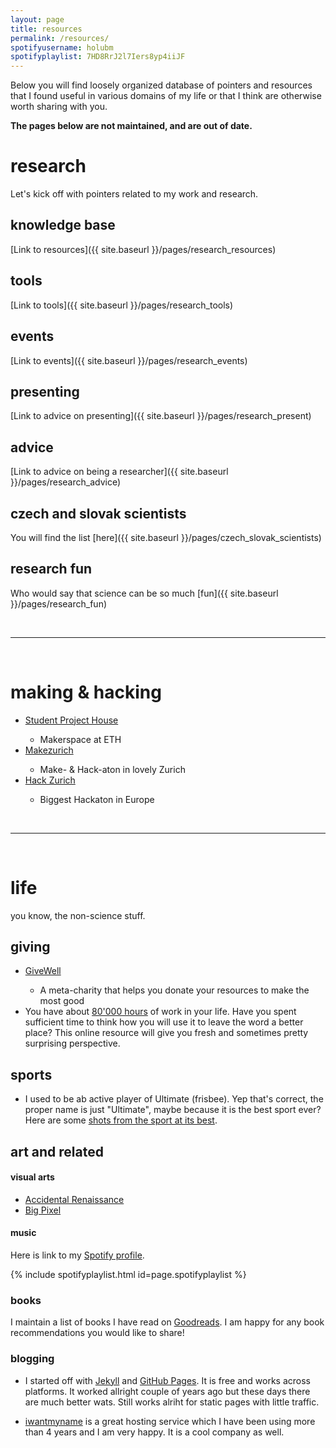 ```yaml
---
layout: page
title: resources
permalink: /resources/
spotifyusername: holubm
spotifyplaylist: 7HD8RrJ2l7Iers8yp4iiJF
---
```

Below you will find loosely organized database of pointers and resources that I found useful in various domains of my life or that I think are otherwise worth sharing with you.

**The pages below are not maintained, and are out of date.**

# research
Let's kick off with pointers related to my work and research.

## knowledge base 
[Link to resources]({{ site.baseurl }}/pages/research_resources)

## tools
[Link to tools]({{ site.baseurl }}/pages/research_tools)

## events
[Link to events]({{ site.baseurl }}/pages/research_events)

## presenting
[Link to advice on presenting]({{ site.baseurl }}/pages/research_present)

## advice
[Link to advice on being a researcher]({{ site.baseurl }}/pages/research_advice)

## czech and slovak scientists
You will find the list [here]({{ site.baseurl }}/pages/czech_slovak_scientists)

## research fun
Who would say that science can be so much [fun]({{ site.baseurl }}/pages/research_fun)

<br/>
<hr/>
<br/>

# making & hacking
* <a href="https://sph.ethz.ch/" target="blank">Student Project House<a/>
  * Makerspace at ETH
* <a href="https://makezurich.ch/" target="blank">Makezurich<a/>
  * Make- & Hack-aton in lovely Zurich
* <a href="https://digitalfestival.ch/en/HACK/" target="blank">Hack Zurich<a/>
  * Biggest Hackaton in Europe

<!--<a href="https://sph.ethz.ch/" target="blank">Student Project House<a/>_-->
<br/>
<hr/>
<br/>

# life

you know, the non-science stuff.

## giving
* <a href="https://www.givewell.org/" target="blank">GiveWell<a/>
  * A meta-charity that helps you donate your resources to make the most good
* You have about <a href="https://80000hours.org/" target="blank">80'000 hours</a> of work in your life. Have you spent sufficient time to think how you will use it to leave the word a better place? This online resource will give you fresh and sometimes pretty surprising perspective.

## sports
* I used to be ab active player of Ultimate (frisbee). Yep that's correct, the proper name is just "Ultimate", maybe because it is the best sport ever? Here are some <a href="https://www.youtube.com/watch?v=cyOjtn9SxP4" target="blank">shots from the sport at its best</a>.

## art and related

#### visual arts
* <a href="https://www.boredpanda.com/accidental-renaissance/?utm_source=google&utm_medium=organic&utm_campaign=organic" target="blank">Accidental Renaissance<a/>
* <a href="http://www.bigpixel.cn/works.html" target="blank">Big Pixel<a/>

#### music
Here is link to my [Spotify profile](https://open.spotify.com/user/holubm).

{% include spotifyplaylist.html id=page.spotifyplaylist %}

### books
 I maintain a list of books I have read on <a href="https://www.goodreads.com/user/show/92718688-martin" target="blank">Goodreads</a>. I am happy for any book recommendations you would like to share!


### blogging
* I started off with <a href="https://jekyllrb.com/" target="blank">Jekyll</a> and <a href="https://pages.github.com/" target="blank">GitHub Pages</a>. It is free and works across platforms. It worked allright couple of years ago but these days there are much better wats. Still works alriht for static pages with little traffic.

* <a href="https://iwantmyname.com/" target="blank">iwantmyname</a> is a great hosting service which I have been using more than 4 years and I am very happy. It is a cool company as well.
<!--
Here is <a href="https://www.cbdb.cz/uzivatel-7140-jj" target="blank">list of podcasts I was subscribed to in early 2020</a>.
-->
